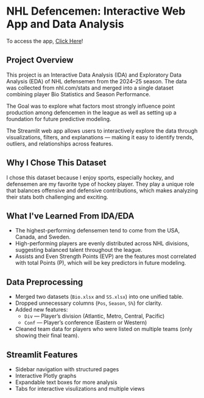 # NHL Defencemen: Interactive Web App and Data Analysis

To access the app, [Click Here](https://appapppy-gq82ywhwiz5bocbfmhzrwf.streamlit.app/)!

## Project Overview
This project is an Interactive Data Analysis (IDA) and Exploratory Data Analysis (EDA) of NHL defensemen from the 2024–25 season. The data was collected from nhl.com/stats and merged into a single dataset combining player Bio Statistics and Season Performance. 

The Goal was to explore what factors most strongly influence point production among defencemen in the league as well as setting up a foundation for future predictive modeling. 

The Streamlit web app allows users to interactively explore the data through visualizations, filters, and explanations — making it easy to identify trends, outliers, and relationships across features.

## Why I Chose This Dataset
I chose this dataset because I enjoy sports, especially hockey, and defensemen are my favorite type of hockey player. They play a unique role that balances offensive and defensive contributions, which makes analyzing their stats both challenging and exciting.

## What I've Learned From IDA/EDA
- The highest-performing defensemen tend to come from the USA, Canada, and Sweden.
- High-performing players are evenly distributed across NHL divisions, suggesting balanced talent throughout the league.
- Assists and Even Strength Points (EVP) are the features most correlated with total Points (P), which will be key predictors in future modeling.

## Data Preprocessing
- Merged two datasets (`Bio.xlsx` and `SS.xlsx`) into one unified table.
- Dropped unnecessary columns (`Pos`, `Season`, `S%`) for clarity.
- Added new features:
  - `Div` — Player’s division (Atlantic, Metro, Central, Pacific)
  - `Conf` — Player’s conference (Eastern or Western)
- Cleaned team data for players who were listed on multiple teams (only showing their final team).

## Streamlit Features
- Sidebar navigation with structured pages
- Interactive Plotly graphs
- Expandable text boxes for more analysis
- Tabs for interactive visulizations and multiple views
